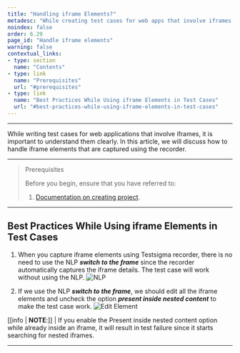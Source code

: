 ```yaml
---
title: "Handling iframe Elements?"
metadesc: "While creating test cases for web apps that involve iframes, it is important to understand them. Learn how to effectively handle iframe elements in Testsigma"
noindex: false
order: 6.29
page_id: "Handle iframe elements"
warning: false
contextual_links:
- type: section
  name: "Contents"
- type: link
  name: "Prerequisites"
  url: "#prerequisites"
- type: link
  name: "Best Practices While Using iframe Elements in Test Cases"
  url: "#best-practices-while-using-iframe-elements-in-test-cases"
---
```



---


While writing test cases for web applications that involve iframes, it is important to understand them clearly. In this article, we will discuss how to handle iframe elements that are captured using the recorder.


---

> <p id="prerequisites">Prerequisites</p>
>
> Before you begin, ensure that you have referred to:
> 1. [Documentation on creating project](https://testsigma.com/docs/projects/overview/). 


---

## **Best Practices While Using iframe Elements in Test Cases** 

1. When you capture iframe elements using Testsigma recorder, there is no need to use the NLP ***switch to the frame*** since the recorder automatically captures the iframe details. The test case will work without using the NLP.
![NLP](https://s3.amazonaws.com/static-docs.testsigma.com/new_images/projects/applications/hife.png)


2. If we use the NLP ***switch to the frame***, we should edit all the iframe elements and uncheck the option ***present inside nested content*** to make the test case work.
![Edit Element](https://s3.amazonaws.com/static-docs.testsigma.com/new_images/projects/applications/hifeuelem.png)



[[info | **NOTE**:]]
| If you enable the Present inside nested content option while already inside an iframe, it will result in test failure since it starts searching for nested iframes.

---
